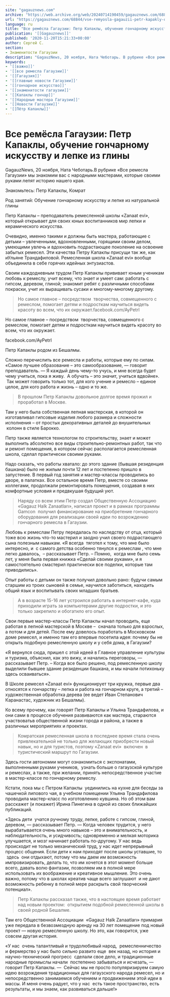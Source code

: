 ```yaml
---
site: "gagauznews.com"
archive: "https://web.archive.org/web/20240714190459/gagauznews.com/68844/vse-remyosla-gagauzii-petr-kapakly-obuchenie-goncharnomu-iskusstvu-i-lepke-iz-gliny.html"
url: "https://gagauznews.com/68844/vse-remyosla-gagauzii-petr-kapakly-obuchenie-goncharnomu-iskusstvu-i-lepke-iz-gliny.html"
language: ru
title: "Все ремёсла Гагаузии: Петр Капаклы, обучение гончарному искусству и лепке из глины"
publication: '[[Gagauznews]]'
published: '2020-11-20T15:21:33+00:00'
author: Сергей С.
section:
- Знаменитости Гагаузии
description: "GagauzNews, 20 ноября, Ната Чеботарь. В рубрике «Все ремесла Гагаузии» мы знакомим вас с народными мастерами, которые своими руками лепят историю нашего края. Знакомьтесь: Петр Капаклы, Комрат Род занятий: Обучение гончарному искусству и лепке из натуральной глины Петр Капаклы – преподаватель ремесленной школы «Zanaat evi», который открывает для своих юных воспитанников мир лепки и керамического искусства. Очевидно, именно такими и должны быть мастера, работающие с детьми – увлеченными, вдохновленными, горящими своим делом, умеющими увлечь и вдохновить подрастающее поколение на освоение забытых ремесел. Эти качества Петру Капаклы присущи так же, как и Ульяне Трандафиловой. Ремесленная школа «Zanaat evi» вообще объединила в […]"
keywords:
- '[[важно]]'
- '[[все ремесла Гагаузии]]'
- '[[Гагаузия]]'
- '[[главные новости Гагаузии]]'
- '[[гончарное искусство]]'
- '[[знаменитости гагаузии]]'
- '[[Капаклы гончар]]'
- '[[Народные мастера Гагаузии]]'
- '[[Новости Гагаузии]]'
- '[[Пётр Капаклы]]'
---
```


# Все ремёсла Гагаузии: Петр Капаклы, обучение гончарному искусству и лепке из глины

GagauzNews, 20 ноября, Ната Чеботарь.В рубрике «Все ремесла Гагаузии» мы знакомим вас с народными мастерами, которые своими руками лепят историю нашего края.

Знакомьтесь: Петр Капаклы, Комрат

Род занятий: Обучение гончарному искусству и лепке из натуральной глины

Петр Капаклы – преподаватель ремесленной школы «Zanaat evi», который открывает для своих юных воспитанников мир лепки и керамического искусства.

Очевидно, именно такими и должны быть мастера, работающие с детьми – увлеченными, вдохновленными, горящими своим делом, умеющими увлечь и вдохновить подрастающее поколение на освоение забытых ремесел. Эти качества Петру Капаклы присущи так же, как иУльяне Трандафиловой. Ремесленная школа «Zanaat evi» вообще объединила в себе горячих идейных энтузиастов.

Своим каждодневным трудом Петр Капаклы прививает юным ученикам любовь к ремеслу, учит всему, что знает и умеет сам: работать с гипсом, деревом, глиной; знакомит ребят с различными способами покраски, учит их выращивать сусаки и многому-многому другому.

> Но самое главное – посредством  творчества, совмещенного с ремеслом, помогает детям и подросткам научиться видеть красоту во всем, что их окружает.facebook.com/AyPetrl

Но самое главное – посредством  творчества, совмещенного с ремеслом, помогает детям и подросткам научиться видеть красоту во всем, что их окружает.

facebook.com/AyPetrl

Петр Капаклы родом из Бешалмы.

Сложно перечислить все ремесла и работы, которые ему по силам. «Самое лучшее образование – это самообразование, — говорит преподаватель. — Я каждый день чему-то учусь, и мне всегда будет чему учиться, пока я живу.  А обучать – это значит, учиться вдвойне».  Так может говорить только тот, для кого учение и ремесло – единое целое, для кого работа и жизнь – одно и то же.

> В прошлом Петр Капаклы довольное долгое время прожил и проработал в Москве.

Там у него была собственная лепная мастерская, в которой он изготавливал гипсовые изделия любого размера и сложности исполнения – от простых декоративных деталей до внушительных  колонн в стиле Барокко.

Петр также является технологом по строительству, знает и может выполнить абсолютно все виды строительно-ремонтных работ, так что и ремонт помещения, в котором сейчас располагается ремесленная школа, сделал практически своими руками.

Надо сказать, что работы хватало: до этого здание (бывшая резиденция башкана) было не жилым почти 12 лет и постепенно пришло в запустение. В первый год занятия и мастер-классы проводились во дворе, в палатках. Все остальное время Петр, вместе со своими коллегами, продолжали ремонтировать помещения, создавая в них комфортные условия и предвкушая будущий уют.

> Наряду со всем этим Петр создал Общественную Ассоциацию «Gagauz Halk Zanaatları», написал проект и в рамках программы Gamcon  получил финансирование на приобретение гончарного оборудования для реализации своей идеи по возрождению гончарного ремесла в Гагаузии.

Любовь к ремеслам Петру передалась по наследству от отца, который тоже всю жизнь что-то мастерил и заодно учил своего подрастающего сына полезным навыкам. «Я всегда  тяготел к тому, что мне было интересно, и  с самого детства особенно тянулся к ремеслам , что мне легко давалось,  – рассказывает Петр. – Помню,  когда мне было семь лет, у меня была первая книжка «Сделай своими руками», и я самостоятельно смастерил практически все поделки, которые там приводились».

Опыт работы с детьми он также получил довольно рано: будучи самым старшим из троих сыновей в семье, научился заботиться, находить общий язык и воспитывать своих младших братьев.

> А в возрасте 15-16 лет устроился работать в интернет-кафе, куда приходили играть за компьютерами другие подростки, и это только закрепило и обогатило его опыт.

Свои первые мастер-классы Петр Капаклы начал проводить, еще работая в лепной мастерской в Москве –  сначала только для взрослых, а потом и для детей. После ему довелось поработать в Московском доме ремесел, и именно там его впервые посетила идея: почему бы не открыть подобную ремесленную школу и у себя дома, в Гагаузии?

«Я вернулся сюда, пришел с этой идеей в Главное управление культуры и туризма, объяснил, как это вижу, и начались переговоры, — рассказывает Петр. – Когда все было решено, под ремесленную школу выделили бывшее здание резиденции башкана, и мы начали потихоньку здесь осваиваться».

В Школе ремесел «Zanaat evi» функционирует три кружка, первые два относятся к гончарству – лепка и работа на гончарном круге, а третий – художественная обработка дерева (ее ведет Иван Степанович Каранастас, художник из Бешалмы).

Ко всему прочему, как говорят Петр Капаклы и Ульяна Трандафилова, и они сами в процессе обучения развиваются как мастера, стараются участвоватьв общественной жизни города и района, а также в различных мероприятиях и проектах.

> Комратская ремесленная школа в последнее время стала очень привлекательной не только для желающих приобрести новый навык, но и для туристов, поэтому «Zanaat evi»  включен  в туристический маршрут по Гагаузии.

Здесь гости автономии могут ознакомиться с экспонатами, выполненными руками учеников,  узнать больше о гагаузской культуре и ремеслах, а также, при желании, принять непосредственное участие в мастер-классе по гончарному ремеслу.

Кстати, пока мы с Петром Капаклы  уединились на кухне для беседы за чашечкой липового чая, в учебном помещении Ульяна Трандафилова проводила мастер-класс по изготовлению кувшина. Но об этом вам расскажет (и покажет) Ирина Пинегина в одной из своих ближайших публикаций.

«Здесь дети  учатся ручному труду, лепке, работе с гипсом, глиной, деревом, — рассказывает Петр. — Когда человек трудится, у него вырабатывается очень много навыков – это и внимательность, и наблюдательность, и усидчивость; одновременно и мелкая моторика улучшается, и мозг начинает работать по-другому. У нас ведь происходит не только механический труд, у нас идет непрерывный процесс общения. Если дети к нам приходят после школы уставшие, то  здесь  они отдыхают, потому что мы даем им возможность импровизировать, делать то, что им хочется в этот момент больше всего, давать волю фантазии, позволяем им в полной мере использовать их воображение и креативное мышление. Это очень важно, потому что в школах креатив чаще всего заглушают  и не дают возможность ребенку в полной мере раскрыть свой творческий потенциал».

> Петр Капаклы рассказал также, что в настоящее время работает над новым проектом:  открытием подобной ремесленной школы в своей родной Бешалме.

Там его Общественной Ассоциации  «Gagauz Halk Zanaatları» примария уже передала в безвозмездную аренду на 30 лет помещение под новый проект — новую ремесленную школу. Но это, как говорится, уже совсем другая история.

«У нас  очень талантливый и трудолюбивый народ,  ремесленничество и фермерство у нас было сильно развито еще  век назад, но история и научно-технический прогресс  сделали свое дело, и традиционные народные промыслы начали  постепенно забываться и исчезать, — говорит Петр Капаклы. —  Сейчас мы не просто популяризируем самую идею возрождения традиционных для гагаузского народа ремесел, но и непосредственно занимаемся обучением и продвижением этой идеи в массы. И меня очень радует, что у нас  есть такое пространство, есть результаты, и мы знаем, как развиваться дальше!»